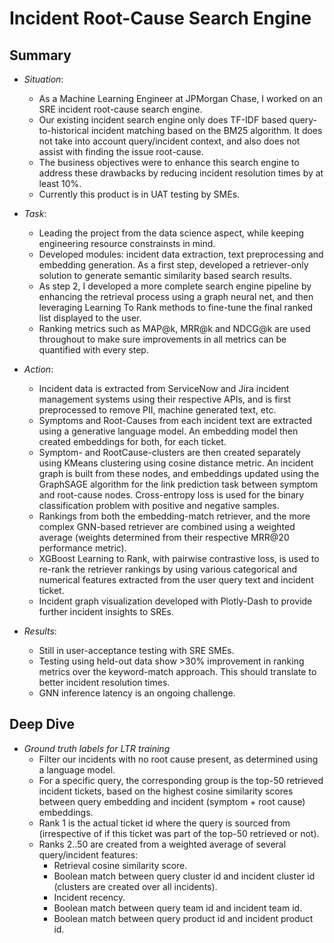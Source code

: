 # Incident Root-Cause Search Engine

## Summary
- *Situation*:
  - As a Machine Learning Engineer at JPMorgan Chase, I worked on an SRE incident root-cause search engine. 
  - Our existing incident search engine only does TF-IDF based query-to-historical incident matching based on the BM25 algorithm. It does not take into account query/incident context, and also does not assist with finding the issue root-cause. 
  - The business objectives were to enhance this search engine to address these drawbacks by reducing incident resolution times by at least 10%. 
  - Currently this product is in UAT testing by SMEs. 

- *Task*:
  - Leading the project from the data science aspect, while keeping engineering resource constrainsts in mind. 
  - Developed modules: incident data extraction, text preprocessing and embedding generation. As a first step, developed a retriever-only solution to generate semantic similarity based search results. 
  - As step 2, I developed a more complete search engine pipeline by enhancing the retrieval process using a graph neural net, and then leveraging Learning To Rank methods to fine-tune the final ranked list displayed to the user. 
  - Ranking metrics such as MAP@k, MRR@k and NDCG@k are used throughout to make sure improvements in all metrics can be quantified with every step. 

- *Action*: 
  - Incident data is extracted from ServiceNow and Jira incident management systems using their respective APIs, and is first preprocessed to remove PII, machine generated text, etc. 
  - Symptoms and Root-Causes from each incident text are extracted using a generative language model. An embedding model then created embeddings for both, for each ticket. 
  - Symptom- and RootCause-clusters are then created separately using KMeans clustering using cosine distance metric. An incident graph is built from these nodes, and embeddings updated using the GraphSAGE algorithm for the link prediction task between symptom and root-cause nodes. Cross-entropy loss is used for the binary classification problem with positive and negative samples. 
  - Rankings from both the embedding-match retriever, and the more complex GNN-based retriever are combined using a weighted average (weights determined from their respective MRR@20 performance metric). 
  - XGBoost Learning to Rank, with pairwise contrastive loss, is used to re-rank the retriever rankings by using various categorical and numerical features extracted from the user query text and incident ticket.
  - Incident graph visualization developed with Plotly-Dash to provide further incident insights to SREs. 

- *Results*: 
  - Still in user-acceptance testing with SRE SMEs. 
  - Testing using held-out data show >30% improvement in ranking metrics over the keyword-match approach. This should translate to better incident resolution times. 
  - GNN inference latency is an ongoing challenge. 


## Deep Dive
- *Ground truth labels for LTR training*
  - Filter our incidents with no root cause present, as determined using a language model. 
  - For a specific query, the corresponding group is the top-50 retrieved incident tickets, based on the highest cosine similarity scores between query embedding and incident (symptom + root cause) embeddings. 
  - Rank 1 is the actual ticket id where the query is sourced from (irrespective of if this ticket was part of the top-50 retrieved or not). 
  - Ranks 2..50 are created from a weighted average of several query/incident features:
    - Retrieval cosine similarity score. 
    - Boolean match between query cluster id and incident cluster id (clusters are created over all incidents). 
    - Incident recency. 
    - Boolean match between query team id and incident team id. 
    - Boolean match between query product id and incident product id. 